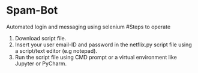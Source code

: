 # Spam-Bot
Automated login and messaging using selenium
#Steps to operate
1. Download script file.
2. Insert your user email-ID and password in the netflix.py script file using a script/text editor (e.g notepad). 
3. Run the script file using CMD prompt or a virtual environment like Jupyter or PyCharm.
